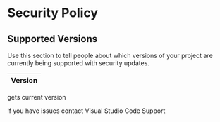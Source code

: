 # Security Policy

## Supported Versions

Use this section to tell people about which versions of your project are
currently being supported with security updates.

| Version         
| -------         
gets current version                 

if you have issues contact Visual Studio Code Support 
